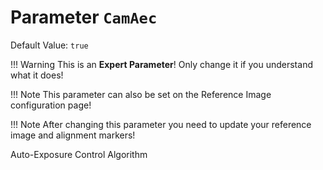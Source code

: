 # Parameter `CamAec`
Default Value: `true`
    
!!! Warning
    This is an **Expert Parameter**! Only change it if you understand what it does!
      
!!! Note
    This parameter can also be set on the Reference Image configuration page!

!!! Note
    After changing this parameter you need to update your reference image and alignment markers!

Auto-Exposure Control Algorithm
